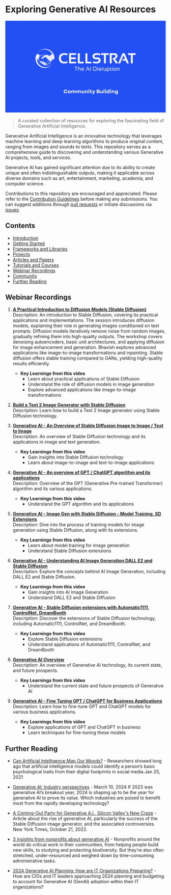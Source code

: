 # Exploring Generative AI Resources
![Cellstrat AI](/images/Celllstrat_Community.png)
> A curated collection of resources for exploring the fascinating field of Generative Artificial Intelligence.

Generative Artificial Intelligence is an innovative technology that leverages machine learning and deep learning algorithms to produce original content, ranging from images and sounds to texts. This repository serves as a comprehensive guide to discovering and understanding various Generative AI projects, tools, and services.

Generative AI has gained significant attention due to its ability to create unique and often indistinguishable outputs, making it applicable across diverse domains such as art, entertainment, marketing, academia, and computer science.

Contributions to this repository are encouraged and appreciated. Please refer to the [Contribution Guidelines](CONTRIBUTING.md) before making any submissions. You can suggest additions through [pull requests](https://github.com/CellStratAI/exploring-generative-ai-resources/pulls) or initiate discussions via [issues](https://github.com/CellStratAI/exploring-generative-ai-resources/issues).

## Contents

- [Introduction](#introduction)
- [Getting Started](#getting-started)
- [Frameworks and Libraries](#frameworks-and-libraries)
- [Projects](#projects)
- [Articles and Papers](#articles-and-papers)
- [Tutorials and Courses](#tutorials-and-courses)
- [Webinar Recordings](#video-tutorials-and-courses)
- [Community](#community)
- [Further Reading](#further-reading)

## Webinar Recordings


1. **[A Practical Introduction to Diffusion Models (Stable Diffusion)](https://www.youtube.com/watch?v=0mwgOD0RO-c&list=PLe98utiPuz-83wIzgtZUhp3ZaSM99hWpC&index=1&pp=iAQB)**  
   Description: An introduction to Stable Diffusion, covering its practical applications and implementations. The session introduces diffusion models, explaining their role in generating images conditioned on text prompts. Diffusion models iteratively remove noise from random images, gradually refining them into high-quality outputs. The workshop covers denoising autoencoders, basic unit architectures, and applying diffusion for image enhancement and generation. Bhavish explores advanced applications like image-to-image transformations and inpainting. Stable diffusion offers stable training compared to GANs, yielding high-quality results efficiently. 
   - **Key Learnings from this video** 
     - Learn about practical applications of Stable Diffusion
     - Understand the role of diffusion models in image generation
     - Explore advanced applications like image-to-image transformations

2. **[Build a Text 2 Image Generator with Stable Diffusion](https://www.youtube.com/watch?v=t1DxlR3oVxE&list=PLe98utiPuz-83wIzgtZUhp3ZaSM99hWpC&index=2&pp=iAQB)**  
   Description: Learn how to build a Text 2 Image generator using Stable Diffusion technology.

3. **[Generative AI - An Overview of Stable Diffusion Image to Image / Text to Image](https://www.youtube.com/watch?v=ngsoo4wQcZQ&list=PLe98utiPuz-83wIzgtZUhp3ZaSM99hWpC&index=3&pp=iAQB)**  
   Description: An overview of Stable Diffusion technology and its applications in image and text generation.
   - **Key Learnings from this video** 
     - Gain insights into Stable Diffusion technology
     - Learn about image-to-image and text-to-image applications

4. **[Generative AI - An overview of GPT / ChatGPT algorithm and its applications](https://www.youtube.com/watch?v=55vQrq040sU&list=PLe98utiPuz-83wIzgtZUhp3ZaSM99hWpC&index=4&pp=iAQB)**  
   Description: Overview of the GPT (Generative Pre-trained Transformer) algorithm and its various applications.
   - **Key Learnings from this video** 
     - Understand the GPT algorithm and its applications

5. **[Generative AI - Image Gen with Stable Diffusion - Model Training, SD Extensions](https://www.youtube.com/watch?v=t1DxlR3oVxE&list=PLe98utiPuz-83wIzgtZUhp3ZaSM99hWpC&index=2&pp=iAQB)**  
   Description: Dive into the process of training models for image generation using Stable Diffusion, along with its extensions.
   - **Key Learnings from this video**   
     - Learn about model training for image generation
     - Understand Stable Diffusion extensions

6. **[Generative AI - Understanding AI Image Generation DALL E2 and Stable Diffusion](https://www.youtube.com/watch?v=r_KSds3MCkY&list=PLe98utiPuz-83wIzgtZUhp3ZaSM99hWpC&index=6&pp=iAQB)**  
   Description: Explore the concepts behind AI Image Generation, including DALL E2 and Stable Diffusion.
   - **Key Learnings from this video**
     - Gain insights into AI Image Generation
     - Understand DALL E2 and Stable Diffusion

7. **[Generative AI - Stable Diffusion extensions with Automatic1111, ControlNet, DreamBooth](https://www.youtube.com/watch?v=hE40v7M3TwY&list=PLe98utiPuz-83wIzgtZUhp3ZaSM99hWpC&index=7&pp=iAQB)**  
   Description: Discover the extensions of Stable Diffusion technology, including Automatic1111, ControlNet, and DreamBooth.
   - **Key Learnings from this video**
     - Explore Stable Diffusion extensions
     - Understand applications of Automatic1111, ControlNet, and DreamBooth

8. **[Generative AI Overview](https://www.youtube.com/watch?v=XNmBY6osPp8&list=PLe98utiPuz-83wIzgtZUhp3ZaSM99hWpC&index=8&pp=iAQB)**  
   Description: An overview of Generative AI technology, its current state, and future prospects.
   - **Key Learnings from this video**
     - Understand the current state and future prospects of Generative AI

9. **[Generative AI - Fine Tuning GPT / ChatGPT for Business Applications](https://www.youtube.com/watch?v=y4h66u3KLsA&list=PLe98utiPuz-83wIzgtZUhp3ZaSM99hWpC&index=9&pp=iAQB)**  
   Description: Learn how to fine-tune GPT and ChatGPT models for various business applications.
   - **Key Learnings from this video**
     - Explore applications of GPT and ChatGPT in business
     - Learn techniques for fine-tuning these models

## Further Reading

- [Can Artificial Intelligence Map Our Moods?](https://hai.stanford.edu/news/can-artificial-intelligence-map-our-moods) - Researchers showed long ago that artificial intelligence models could identify a person’s basic psychological traits from their digital footprints in social media.Jan 25, 2021
- [Generative AI: Industry perspectives](https://www.mckinsey.com/featured-insights/themes/generative-ai-industry-perspectives) - March 10, 2024 If 2023 was generative AI’s breakout year, 2024 is shaping up to be the year for generative AI to prove its value. Which industries are poised to benefit most from the rapidly developing technology?

- [A Coming-Out Party for Generative A.I., Silicon Valley's New Craze](https://www.nytimes.com/2022/10/21/technology/generative-ai.html) - Article about the rise of generative AI, particularly the success of the Stable Diffusion image generator, and the associated controversies. New York Times, October 21, 2022.
- [3 insights from nonprofits about generative AI](https://blog.google/outreach-initiatives/google-org/google-for-nonprofits-generative-ai-report/) - Nonprofits around the world do critical work in their communities, from helping people build new skills, to studying and protecting biodiversity. But they’re also often stretched, under-resourced and weighed down by time-consuming administrative tasks.

- [2024 Generative AI Planning: How are IT Organizations Preparing?](https://www.gartner.com/peer-community/oneminuteinsights/2024-generative-ai-planning-how-it-organizations-preparing-zxm) - How are CIOs and IT leaders approaching 2024 planning and budgeting to account for Generative AI (GenAI) adoption within their IT organizations?

